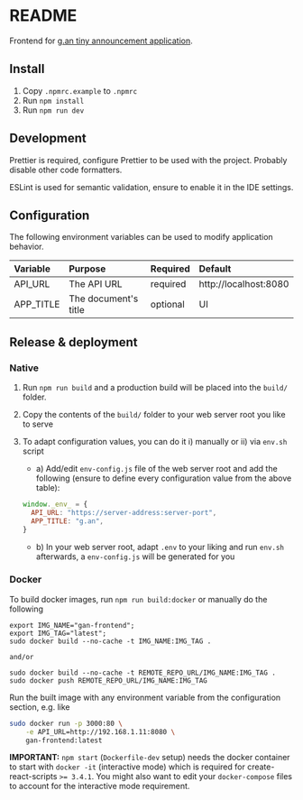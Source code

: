 # README

Frontend for [g.an tiny announcement application](https://github.com/v4rakh/gan).

## Install

1. Copy `.npmrc.example` to `.npmrc`
2. Run `npm install`
3. Run `npm run dev`

## Development

Prettier is required, configure Prettier to be used with the project. Probably disable other code formatters.

ESLint is used for semantic validation, ensure to enable it in the IDE settings.

## Configuration

The following environment variables can be used to modify application behavior.

| Variable | Purpose | Required | Default |
|:---|:---|:---|:---|
| API_URL | The API URL | required | http://localhost:8080 |
| APP_TITLE | The document's title | optional | UI |

## Release & deployment

### Native

1. Run `npm run build` and a production build will be placed into the `build/` folder.
2. Copy the contents of the `build/` folder to your web server root you like to serve
3. To adapt configuration values, you can do it i) manually or ii) via `env.sh` script
    * a) Add/edit `env-config.js` file of the web server root and add the following (ensure to define every configuration value from the above table):
    
    ```js
    window._env_ = {
      API_URL: "https://server-address:server-port",
      APP_TITLE: "g.an",
    }
    ```
   
   * b) In your web server root, adapt `.env` to your liking and run `env.sh` afterwards, a `env-config.js` will be generated for you
   
### Docker

To build docker images, run `npm run build:docker` or manually do the following

```
export IMG_NAME="gan-frontend";
export IMG_TAG="latest";
sudo docker build --no-cache -t IMG_NAME:IMG_TAG .

and/or

sudo docker build --no-cache -t REMOTE_REPO_URL/IMG_NAME:IMG_TAG .
sudo docker push REMOTE_REPO_URL/IMG_NAME:IMG_TAG
```

Run the built image with any environment variable from the configuration section, e.g. like

```sh
sudo docker run -p 3000:80 \
    -e API_URL=http://192.168.1.11:8080 \
    gan-frontend:latest
```

**IMPORTANT:** `npm start` (`Dockerfile-dev` setup) needs the docker container to start with `docker -it` (interactive mode) 
which is required for create-react-scripts `>= 3.4.1`. You might also want to edit your `docker-compose` files to 
account for the interactive mode requirement.
